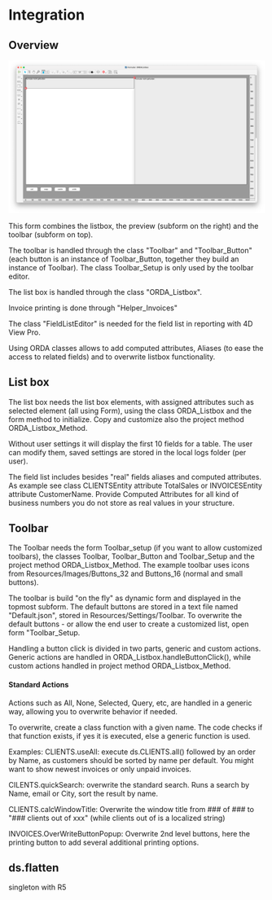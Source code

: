 # Integration

## Overview

<img src="ORDAListbox.png" alt="ORDAlistbox" width="600"/>

This form combines the listbox, the preview (subform on the right) and the toolbar (subform on top).

The toolbar is handled through the class "Toolbar" and "Toolbar_Button" (each button is an instance of Toolbar_Button, together they build an instance of Toolbar).
The class Toolbar_Setup is only used by the toolbar editor.

The list box is handled through the class "ORDA_Listbox".

Invoice printing is done through "Helper_Invoices"

The class "FieldListEditor" is needed for the field list in reporting with 4D View Pro.

Using ORDA classes allows to add computed attributes, Aliases (to ease the access to related fields) and to overwrite listbox functionality.


## List box

The list box needs the list box elements, with assigned attributes such as selected element (all using Form), using the class ORDA_Listbox and the form method to initialize. Copy and customize also the project method ORDA_Listbox_Method.

Without user settings it will display the first 10 fields for a table.
The user can modify them, saved settings are stored in the local logs folder (per user).

The field list includes besides "real" fields aliases and computed attributes.
As example see class CLIENTSEntity attribute TotalSales or INVOICESEntity attribute CustomerName.
Provide Computed Attributes for all kind of business numbers you do not store as real values in your structure.

## Toolbar

The Toolbar needs the form Toolbar_setup (if you want to allow customized toolbars), the classes Toolbar, Toolbar_Button and Toolbar_Setup and the project method ORDA_Listbox_Method. The example toolbar uses icons from Resources/Images/Buttons_32 and Buttons_16 (normal and small buttons).

The toolbar is build "on the fly" as dynamic form and displayed in the topmost subform. 
The default buttons are stored in a text file named "Default.json", stored in Resources/Settings/Toolbar.
To overwrite the default buttons - or allow the end user to create a customized list, open form "Toolbar_Setup.

Handling a button click is divided in two parts, generic and custom actions.
Generic actions are handled in ORDA_Listbox.handleButtonClick(), while custom actions handled in project method ORDA_Listbox_Method.

#### Standard Actions
Actions such as All, None, Selected, Query, etc, are handled in a generic way, allowing you to overwrite behavior if needed.

To overwrite, create a class  function with a given name. The code checks if that function exists, if yes it is executed, else a generic function is used.

Examples:
CLIENTS.useAll: execute ds.CLIENTS.all() followed by an order by Name, as customers should be sorted by name per default. You might want to show newest invoices or only unpaid invoices.

CILENTS.quickSearch: overwrite the standard search. Runs a search by Name, email or City, sort the result by name.

CLIENTS.calcWindowTitle: Overwrite the window title from ### of ### to "### clients out of xxx" (while clients out of is a localized string)

INVOICES.OverWriteButtonPopup: Overwrite 2nd level buttons, here the printing button to add several additional printing options.






## ds.flatten
singleton with R5